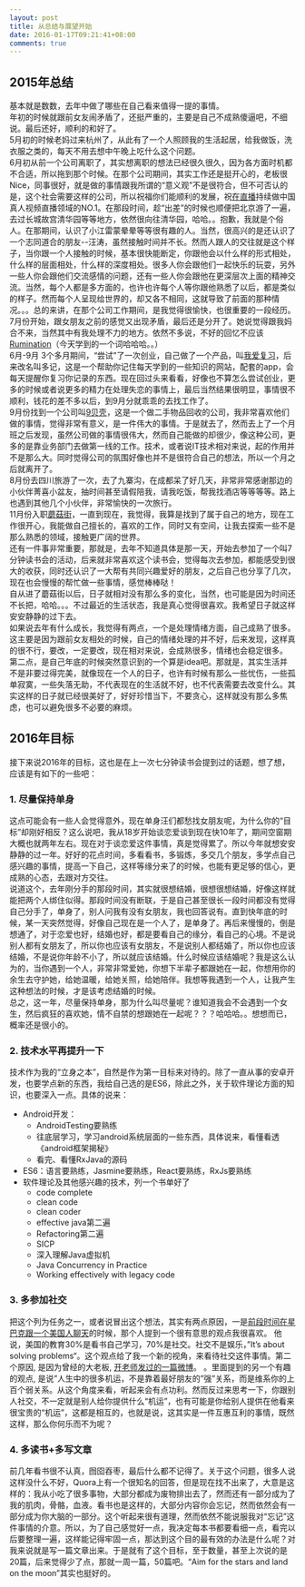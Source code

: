 ```yaml
---  
layout: post
title: 从总结与展望开始  
date: 2016-01-17T09:21:41+08:00  
comments: true  
---  
```


## 2015年总结  

基本就是数数，去年中做了哪些在自己看来值得一提的事情。  
年初的时候就跟前女友闹矛盾了，还挺严重的，主要是自己不成熟傻逼吧，不细说。最后还好，顺利的和好了。  
5月初的时候老妈过来杭州了，从此有了一个人照顾我的生活起居，给我做饭，洗衣服之类的，每天不用去想中午晚上吃什么这个问题。  
6月初从前一个公司离职了，其实想离职的想法已经很久很久，因为各方面时机都不合适，所以拖到那个时候。在那个公司期间，其实工作还是挺开心的，老板很Nice，同事很好，就是做的事情跟我所谓的“意义观”不是很符合，但不可否认的是，这个社会需要这样的公司，所以祝福你们能顺利的发展，祝[在直播](http://a.app.qq.com/o/simple.jsp?pkgname=com.zbd)持续做中国真人视频直播领域的NO.1。在那段时间，趁“出差”的时候也顺便把北京游了一遍，去过长城故宫清华园等等地方，依然很向往清华园，哈哈。。抱歉，我就是个俗人。在那期间，认识了小江雷蒙晕晕等等很有趣的人。当然，很高兴的是还认识了一个志同道合的朋友--汪涛，虽然接触时间并不长。然而人跟人的交往就是这个样子，当你跟一个人接触的时候，基本很快能断定，你跟他会以什么样的形式相处，什么样的层面相处，什么样的深度相处。很多人你会跟他们一起快乐的玩耍，另外一些人你会跟他们交流感情的问题，还有一些人你会跟他在更深层次上面的精神交流。当然，每个人都是多方面的，也许也许每个人等你跟他熟悉了以后，都是类似的样子。然而每个人呈现给世界的，却又各不相同，这就导致了前面的那种情况。。。总的来讲，在那个公司工作期间，是我觉得很愉快，也很重要的一段经历。  
7月份开始，跟女朋友之前的感觉又出现矛盾，最后还是分开了。她说觉得跟我妈合不来，当然其中有我处理不力的地方。依然不多说，不好的回忆不应该[Rumination](http://open.163.com/movie/2015/10/G/O/MB5HOOGO0_MB5HPT9GO.html)（今天学到的一个词哈哈哈。。）  
6月-9月 3个多月期间，“尝试”了一次创业，自己做了一个产品，叫[我爱复习](http://woaifuxi.com/)，后来改名叫多记，这是一个帮助你记住每天学到的一些知识的网站，配套的app，会每天提醒你复习你记录的东西。现在回过头来看看，好像也不算怎么尝试创业，更多的时候或者说更多的精力在处理失恋的事情上，最后当然结果很明显，事情很不顺利，钱花的差不多以后，到9月分就乖乖的去找工作了。  
9月份找到一个公司叫[9贝壳](http://9beike.com/)，这是一个做二手物品回收的公司，我非常喜欢他们做的事情，觉得非常有意义，是一件伟大的事情。于是就去了，然而去上了一个月班之后发现，虽然公司做的事情很伟大，然而自己能做的却很少，像这种公司，更多的是靠业务部门去做第一线的工作。技术，或者说IT技术相对来说，起的作用并不是那么大。同时觉得公司的氛围好像也并不是很符合自己的想法，所以一个月之后就离开了。  
8月份去四川旅游了一次，去了九寨沟，在成都呆了好几天，非常非常感谢那边的小伙伴菁喜小盆友，抽时间甚至请假陪我，请我吃饭，帮我找酒店等等等等。路上也遇到其他几个小伙伴，非常愉快的一次旅行。  
11月份入职[蘑菇街](http://www.mogujie.com/)，一直到现在，我觉得，我算是找到了属于自己的地方，现在工作很开心，我能做自己擅长的，喜欢的工作，同时又有空间，让我去探索一些不是那么熟悉的领域，接触更广阔的世界。  
还有一件事非常重要，那就是，去年不知道具体是那一天，开始去参加了一个叫7分钟读书会的活动，后来就非常喜欢这个读书会，觉得每次去参加，都能感受到很大的收获，同时还认识了一大帮有共同兴趣爱好的朋友，之后自己也分享了几次，现在也会慢慢的帮忙做一些事情，感觉棒棒哒！  
自从进了蘑菇街以后，日子就相对没有那么多的变化，当然，也可能是因为时间还不长把，哈哈。。。不过最近的生活状态，我是真心觉得很喜欢。我希望日子就这样安安静静的过下去。  
如果说去年有什么成长，我觉得有两点，一个是处理情绪方面，自己成熟了很多。这主要是因为跟前女友相处的时候，自己的情绪处理的并不好，后来发现，这样真的很不行，要改，一定要改，现在相对来说，会成熟很多，情绪也会稳定很多。  
第二点，是自己年底的时候突然意识到的一个算是idea吧。那就是，其实生活并不是非要过得完美，就像现在一个人的日子，也许有时候有那么一些忧伤，一些孤单寂寞，一些失落无助，不代表现在的生活就不好，也不代表需要去改变什么。其实这样的日子就已经很美好了，好好珍惜当下，不要贪心，这样就没有那么多焦虑，也可以避免很多不必要的麻烦。  

## 2016年目标  
接下来说2016年的目标，这也是在上一次七分钟读书会提到过的话题，想了想，应该是有如下的一些吧：  
### 1. 尽量保持单身  
这点可能会有一些人会觉得意外，现在单身汪们都愁找女朋友呢，为什么你的“目标”却刚好相反？这么说吧，我从18岁开始谈恋爱谈到现在快10年了，期间空窗期大概也就两年左右。现在对于谈恋爱这件事情，真是觉得累了。所以今年就想安安静静的过一年。好好的花点时间，多看看书，多锻炼，多交几个朋友，多学点自己感兴趣的事情，提高一下自己，这样等缘分来了的时候，也能有更足够的信心，更成熟的心态，去跟对方交往。  
说道这个，去年刚分手的那段时间，其实就很想结婚，很想很想结婚，好像这样就能把两个人绑住似得。那段时间没有断联，于是自己甚至很长一段时间都没有觉得自己分手了，单身了，别人问我有没有女朋友，我也回答说有。直到快年底的时候，某一天突然觉得，好像自己现在是一个人了，是单身了。再后来慢慢的，倒是想通了，对于恋爱也好，结婚也好，都是要看自己的缘分，看自己的心境。不是说别人都有女朋友了，所以你也应该有女朋友，不是说别人都结婚了，所以你也应该结婚，不是说你年龄不小了，所以就应该结婚。什么时候应该结婚呢？我是这么认为的，当你遇到一个人，非常非常爱她，你想下半辈子都跟她在一起，你想用你的余生去守护她，给她温暖，给她关照，给她陪伴。我想等我遇到一个人，让我产生这种想法的时候，才是该考虑结婚的时候。  
总之，这一年，尽量保持单身，那为什么叫尽量呢？谁知道我会不会遇到一个女生，然后疯狂的喜欢她，情不自禁的想跟她在一起呢？？？哈哈哈。。想想而已，概率还是很小的。  
### 2. 技术水平再提升一下  
技术作为我的“立身之本”，自然是作为第一目标来对待的。除了一直从事的安卓开发，也要学点新的东西，我给自己选的是ES6，除此之外，关于软件理论方面的知识，也要深入一点。具体的说来：  

- Android开发：  
    - AndroidTesting要熟练  
    - 往底层学习，学习android系统层面的一些东西，具体说来，看懂看透《android框架揭秘》  
    - 看完、看懂RxJava的源码  
- ES6：语言要熟练，Jasmine要熟练，React要熟练，RxJs要熟练  
- 软件理论及其他感兴趣的技术，列一个书单好了  
    - code complete  
    - clean code  
    - clean coder  
    - effective java第二遍  
    - Refactoring第二遍  
    - SICP  
    - 深入理解Java虚拟机  
    - Java Concurrency in Practice  
    - Working effectively with legacy code  

### 3. 多参加社交  
把这个列为任务之一，或者说冒出这个想法，其实有两点原因，一是[前段时间在星巴克跟一个美国人聊天](http://chriszou.com/2015/12/27/something-i-learned-talking-to-an-american.html)的时候，那个人提到一个很有意思的观点我很喜欢。 他说，美国的教育30%是看书自己学习，70%是社交。社交不是娱乐，”It’s about solving problems“。这个观点给了我一个新的视角，来看待社交这件事情。第二个原因, 是因为曾经的大老板, [开老师发过的一篇微博](http://weibo.com/1197161814/Db4A8rZkO?type=comment#_rnd1451778288723)。 。里面提到的另一个有趣的观点, 是说”人生中的很多机运，不是靠着最好朋友的”强”关系，而是维系你的上百个弱关系。从这个角度来看，听起来会有点功利。然而反过来思考一下，你跟别人社交，不一定就是别人给你提供什么“机运”，也有可能是你给别人提供在他看来很宝贵的“机运”，这都是相互的，也就是说，这其实是一件互惠互利的事情，既然这样，那么你何乐而不为呢？  

### 4. 多读书+多写文章  
前几年看书很不认真，囫囵吞枣，最后什么都不记得了。关于这个问题，很多人说这样没什么不好，Quora上有一个很知名的回答，但是现在找不出来了，大意是这样的：我从小吃了很多事物，大部分都成为废物排出去了，然而还有一部分成为了我的肌肉，骨骼，血液。看书也是这样的，大部分内容你会忘记，然而依然会有一部分成为你大脑的一部分。这个听起来很有道理，然而依然不能说服我对“忘记”这件事情的介意。所以，为了自己感觉好一点，我决定每本书都要看细一点，看完以后要整理一遍，这样能记得牢固一点，那达到这个目的最有效的办法是什么呢？对我来说就是写一篇文章出来。于是就有了这个目标，至于数量，甚至上次说的是20篇，后来觉得少了点，那就一周一篇，50篇吧。“Aim for the stars and land on the moon”其实也挺好的。  
